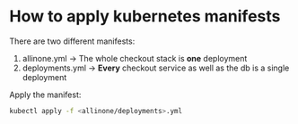 # How to apply kubernetes manifests
There are two different manifests:
1. allinone.yml -> The whole checkout stack is **one** deployment
1. deployments.yml -> **Every** checkout service as well as the db is a single deployment

Apply the manifest:
```bash
kubectl apply -f <allinone/deployments>.yml
```